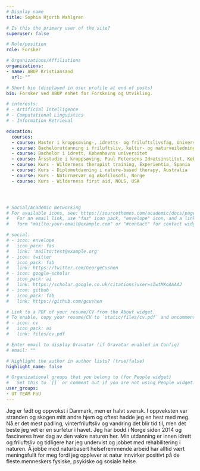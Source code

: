 ```yaml
---
# Display name
title: Sophia Hjorth Wahlgren

# Is this the primary user of the site?
superuser: false

# Role/position
role: Forsker

# Organizations/Affiliations
organizations:
- name: ABUP Kristiansand
  url: ""

# Short bio (displayed in user profile at end of posts)
bio: Forsker ved ABUP enhet for Forskning og Utvikling.

# interests:
# - Artificial Intelligence
# - Computational Linguistics
# - Information Retrieval

education:
  courses:
  - course: Master i kroppsøving-, idretts- og friluftslivsfag, Universitetet i Sørøst-Norge
  - course: Bachelorutdanning i friluftsliv, kultur- og naturveiledning (2 år), Universitetet i Sørøst-Norge
  - course: Bachelor i idrett, Københavns universitet
  - course: Årsstudie i kroppsøving, Paul Petersens Idrætsinstitut, København
  - course: Kurs - Wilderness therapist training, Experientia, Spania
  - course: Kurs - Diplomutdanning i nature-based therapy, Australia
  - course: Kurs - Naturnærvær og økofilosofi, Norge
  - course: Kurs - Wilderness first aid, NOLS, USA




# Social/Academic Networking
# For available icons, see: https://sourcethemes.com/academic/docs/page-builder/#icons
#   For an email link, use "fas" icon pack, "envelope" icon, and a link in the
#   form "mailto:your-email@example.com" or "#contact" for contact widget.

# social:
# - icon: envelope
#   icon_pack: fas
#   link: 'mailto:test@example.org'
# - icon: twitter
#   icon_pack: fab
#   link: https://twitter.com/GeorgeCushen
# - icon: google-scholar
#   icon_pack: ai
#   link: https://scholar.google.co.uk/citations?user=sIwtMXoAAAAJ
# - icon: github
#   icon_pack: fab
#   link: https://github.com/gcushen

# Link to a PDF of your resume/CV from the About widget.
# To enable, copy your resume/CV to `static/files/cv.pdf` and uncomment the lines below.
# - icon: cv
#   icon_pack: ai
#   link: files/cv.pdf

# Enter email to display Gravatar (if Gravatar enabled in Config)
# email: ""

# Highlight the author in author lists? (true/false)
highlight_name: false

# Organizational groups that you belong to (for People widget)
#   Set this to `[]` or comment out if you are not using People widget.
user_groups:
- UT TEAM FoU
---
```


Jeg er født og oppvokst i Danmark, men er halvt svensk. I oppveksten var stranden og skogen mitt andre hjem og oftest hadde jeg en hest med meg. Nå er det mest padling, vinterfriluftsliv og vandring det blir tid til, men det beste jeg vet er en surfetur i havet. Jeg har bodd i Norge siden 2014 og fascineres hver dag av den vakre naturen her. Min utdanning er innen idrett og friluftsliv og tidligere har jeg undervist og jobbet med rehabilitering i naturen. Å jobbe med naturbasert helsefremmende arbeid har alltid vært meningsfullt for meg fordi jeg opplever at natur innvirker positivt på de fleste menneskers fysiske, psykiske og sosiale helse.